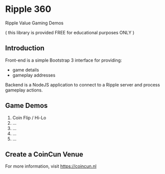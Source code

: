 Ripple 360
==========

Ripple Value Gaming Demos

( this library is provided FREE for educational purposes ONLY )

## Introduction

Front-end is a simple Bootstrap 3 interface for providing:

- game details
- gameplay addresses

Backend is a NodeJS application to connect to a Ripple server and process
gameplay actions.

## Game Demos

1. Coin Flip / Hi-Lo
2. ...
3. ...
4. ...
5. ...

## Create a CoinCun Venue

For more information, visit https://coincun.nl
